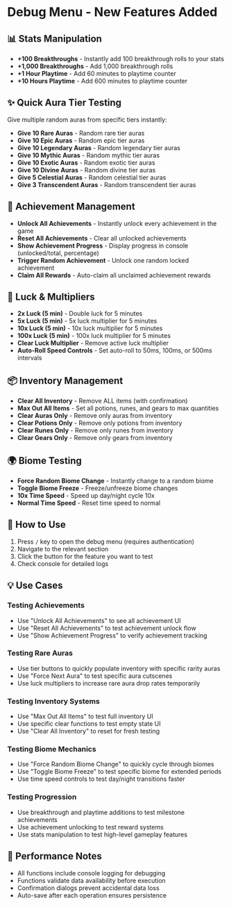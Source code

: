 # Debug Menu - New Features Added

## 📊 Stats Manipulation
- **+100 Breakthroughs** - Instantly add 100 breakthrough rolls to your stats
- **+1,000 Breakthroughs** - Add 1,000 breakthrough rolls
- **+1 Hour Playtime** - Add 60 minutes to playtime counter
- **+10 Hours Playtime** - Add 600 minutes to playtime counter

## ✨ Quick Aura Tier Testing
Give multiple random auras from specific tiers instantly:
- **Give 10 Rare Auras** - Random rare tier auras
- **Give 10 Epic Auras** - Random epic tier auras
- **Give 10 Legendary Auras** - Random legendary tier auras
- **Give 10 Mythic Auras** - Random mythic tier auras
- **Give 10 Exotic Auras** - Random exotic tier auras
- **Give 10 Divine Auras** - Random divine tier auras
- **Give 5 Celestial Auras** - Random celestial tier auras
- **Give 3 Transcendent Auras** - Random transcendent tier auras

## 🎯 Achievement Management
- **Unlock All Achievements** - Instantly unlock every achievement in the game
- **Reset All Achievements** - Clear all unlocked achievements
- **Show Achievement Progress** - Display progress in console (unlocked/total, percentage)
- **Trigger Random Achievement** - Unlock one random locked achievement
- **Claim All Rewards** - Auto-claim all unclaimed achievement rewards

## 🎲 Luck & Multipliers
- **2x Luck (5 min)** - Double luck for 5 minutes
- **5x Luck (5 min)** - 5x luck multiplier for 5 minutes
- **10x Luck (5 min)** - 10x luck multiplier for 5 minutes
- **100x Luck (5 min)** - 100x luck multiplier for 5 minutes
- **Clear Luck Multiplier** - Remove active luck multiplier
- **Auto-Roll Speed Controls** - Set auto-roll to 50ms, 100ms, or 500ms intervals

## 📦 Inventory Management
- **Clear All Inventory** - Remove ALL items (with confirmation)
- **Max Out All Items** - Set all potions, runes, and gears to max quantities
- **Clear Auras Only** - Remove only auras from inventory
- **Clear Potions Only** - Remove only potions from inventory
- **Clear Runes Only** - Remove only runes from inventory
- **Clear Gears Only** - Remove only gears from inventory

## 🌍 Biome Testing
- **Force Random Biome Change** - Instantly change to a random biome
- **Toggle Biome Freeze** - Freeze/unfreeze biome changes
- **10x Time Speed** - Speed up day/night cycle 10x
- **Normal Time Speed** - Reset time speed to normal

## 🔧 How to Use
1. Press `/` key to open the debug menu (requires authentication)
2. Navigate to the relevant section
3. Click the button for the feature you want to test
4. Check console for detailed logs

## 💡 Use Cases

### Testing Achievements
- Use "Unlock All Achievements" to see all achievement UI
- Use "Reset All Achievements" to test achievement unlock flow
- Use "Show Achievement Progress" to verify achievement tracking

### Testing Rare Auras
- Use tier buttons to quickly populate inventory with specific rarity auras
- Use "Force Next Aura" to test specific aura cutscenes
- Use luck multipliers to increase rare aura drop rates temporarily

### Testing Inventory Systems
- Use "Max Out All Items" to test full inventory UI
- Use specific clear functions to test empty state UI
- Use "Clear All Inventory" to reset for fresh testing

### Testing Biome Mechanics
- Use "Force Random Biome Change" to quickly cycle through biomes
- Use "Toggle Biome Freeze" to test specific biome for extended periods
- Use time speed controls to test day/night transitions faster

### Testing Progression
- Use breakthrough and playtime additions to test milestone achievements
- Use achievement unlocking to test reward systems
- Use stats manipulation to test high-level gameplay features

## 🚀 Performance Notes
- All functions include console logging for debugging
- Functions validate data availability before execution
- Confirmation dialogs prevent accidental data loss
- Auto-save after each operation ensures persistence
